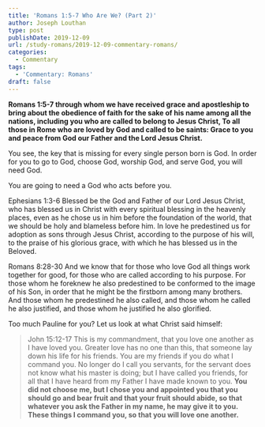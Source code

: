 ```yaml
---
title: 'Romans 1:5-7 Who Are We? (Part 2)'
author: Joseph Louthan
type: post
publishDate: 2019-12-09
url: /study-romans/2019-12-09-commentary-romans/
categories:
  - Commentary
tags:
  - 'Commentary: Romans'
draft: false
---
```


**Romans 1:5-7 through whom we have received grace and apostleship to bring about the obedience of faith for the sake of his name among all the nations,  including you who are called to belong to Jesus Christ,   To all those in Rome who are loved by God and called to be saints:  Grace to you and peace from God our Father and the Lord Jesus Christ.**    

You see, the key that is missing for every single person born is God. In order for you to go to God, choose God, worship God, and serve God, you will need God. 

You are going to need a God who acts before you. 

Ephesians 1:3-6 Blessed be the God and Father of our Lord Jesus Christ, who has blessed us in Christ with every spiritual blessing in the heavenly places,  even as he chose us in him before the foundation of the world, that we should be holy and blameless before him. In love  he predestined us for adoption as sons through Jesus Christ, according to the purpose of his will,  to the praise of his glorious grace, with which he has blessed us in the Beloved. 

Romans 8:28-30 And we know that for those who love God all things work together for good, for those who are called according to his purpose.  For those whom he foreknew he also predestined to be conformed to the image of his Son, in order that he might be the firstborn among many brothers.  And those whom he predestined he also called, and those whom he called he also justified, and those whom he justified he also glorified.   

Too much Pauline for you? Let us look at what Christ said himself:

> John 15:12-17  This is my commandment, that you love one another as I have loved you.  Greater love has no one than this, that someone lay down his life for his friends.  You are my friends if you do what I command you.  No longer do I call you servants, for the servant does not know what his master is doing; but I have called you friends, for all that I have heard from my Father I have made known to you.  **You did not choose me, but I chose you and appointed you that you should go and bear fruit and that your fruit should abide, so that whatever you ask the Father in my name, he may give it to you.  These things I command you, so that you will love one another.**  